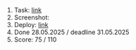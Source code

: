 1. Task: [link](https://github.com/)
2. Screenshot:
3. Deploy: [link](https://github.com/)
4. Done 28.05.2025 / deadline 31.05.2025
5. Score: 75 / 110
